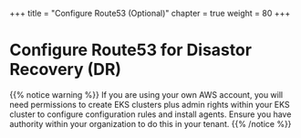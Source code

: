 +++
title = "Configure Route53 (Optional)"
chapter = true
weight = 80
+++

# Configure Route53 for Disastor Recovery (DR)

[//]: # (content to come)


{{% notice warning %}}
If you are using your own AWS account, you will need permissions to create EKS clusters plus admin rights within your EKS cluster to configure configuration rules and install agents. Ensure you have authority within your organization to do this in your tenant. 
{{% /notice %}}

